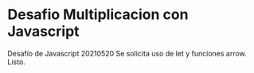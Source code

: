 # Desafio Multiplicacion con Javascript

Desafío de Javascript 20210520
Se solicita uso de let y funciones arrow.
Listo. 